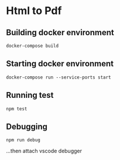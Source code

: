 # Html to Pdf

## Building docker environment
```docker-compose build```

## Starting docker environment
```docker-compose run --service-ports start```

## Running test
```npm test```

## Debugging
```npm run debug```

...then attach vscode debugger
